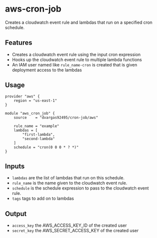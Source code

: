 # aws-cron-job

Creates a cloudwatch event rule and lambdas that run on a specified cron schedule.

## Features

- Creates a cloudwatch event rule using the input cron expression
- Hooks up the cloudwatch event rule to multiple lambda functions
- An IAM user named like `rule_name-cron` is created that is given deployment access to the lambdas

## Usage

```hcl
provider "aws" {
    region = "us-east-1"
}

module "aws_cron_job" {
    source    = "dvargas92495/cron-job/aws"

    rule_name = "example"
    lambdas = [
        "first-lambda",
        "second-lambda"
    ]
    schedule = "cron(0 0 0 * ? *)"
}
```

## Inputs

- `lambdas` are the list of lambdas that run on this schedule.
- `rule_name` is the name given to the cloudwatch event rule.
- `schedule` is the schedule expression to pass to the cloudwatch event rule.
- `tags` tags to add on to lambdas

## Output

- `access_key` the AWS_ACCESS_KEY_ID of the created user
- `secret_key` the AWS_SECRET_ACCESS_KEY of the created user
